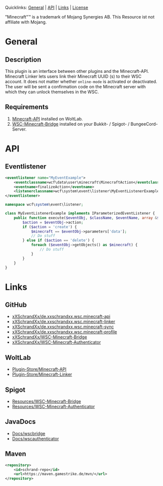 Quicklinks: [General](#general) | [API](#api) | [Links](#links) | [License](https://github.com/xXSchrandXx/de.xxschrarndxx.wsc.minecraft-linker/blob/main/LICENSE)

"Minecraft"™ is a trademark of Mojang Synergies AB. This Resource ist not affiliate with Mojang.

# General
## Description
This plugin is an interface between other plugins and the Minecraft-API.
Minecraft Linker lets users link their Minecraft UUID (s) to their WSC account.
It does not matter whether `online-mode` is activated or deactivated. The user will be sent a confirmation code on the Minecraft server with which they can unlock themselves in the WSC.
## Requirements
1. [Minecraft-API](#links) installed on WoltLab.
2. [WSC-Minecraft-Bridge](#links) installed on your Bukkit- / Spigot- / BungeeCord-Server.
# API
## Eventlistener
```XML
<eventlistener name="MyEventExample">
    <eventclassname>wcf\data\user\minecraft\MinecraftAction</eventclassname>
    <eventname>finalizeAction</eventname>
    <listenerclassname>wcf\system\event\listener\MyEventListenerExample</listenerclassname>
</eventlistener>
```
```PHP
namespace wcf\system\event\listener;

class MyEventListenerExample implements IParameterizedEventListener {
    public function execute($eventObj, $className, $eventName, array &$parameters) {
        $action = $eventObj->action;
        if ($action = 'create') {
            $minecraft == $eventObj->parameters['data'];
            // Do stuff
        } else if ($action == 'delete') {
            foreach ($eventObj->getObjects() as $minecraft) {
                // Do stuff
            }
        }
    }
}
```
# Links
## GitHub
* [xXSchrandXx/de.xxschrandxx.wsc.minecraft-api](https://github.com/xXSchrandXx/de.xxschrandxx.wsc.minecraft-api)
* [xXSchrandXx/de.xxschrandxx.wsc.minecraft-linker](https://github.com/xXSchrandXx/de.xxschrandxx.wsc.minecraft-linker)
* [xXSchrandXx/de.xxschrandxx.wsc.minecraft-sync](https://github.com/xXSchrandXx/de.xxschrandxx.wsc.minecraft-sync)
* [xXSchrandXx/de.xxschrandxx.wsc.minecraft-profile](https://github.com/xXSchrandXx/de.xxschrandxx.wsc.minecraft-profile)
* [xXSchrandXx/WSC-Minecraft-Bridge](https://github.com/xXSchrandXx/WSC-Minecraft-Bridge)
* [xXSchrandXx/WSC-Minecraft-Authenticator](https://github.com/xXSchrandXx/WSC-Minecraft-Authenticator)

## WoltLab
* [Plugin-Store/Minecraft-API](https://www.woltlab.com/pluginstore/file/7077-minecraft-api/)
* [Plugin-Store/Minecraft-Linker](https://www.woltlab.com/pluginstore/file/7093-minecraft-linker/)
## Spigot
* [Resources/WSC-Minecraft-Bridge](https://www.spigotmc.org/resources/wsc-minecraft-bridge.100716/)
* [Resources/WSC-Minecraft-Authenticator](https://www.spigotmc.org/resources/wsc-minecraft-authenticator.101169/)
## JavaDocs
* [Docs/wscbridge](https://maven.gamestrike.de/docs/wscbridge/)
* [Docs/wscauthenticator](https://maven.gamestrike.de/docs/wscauthenticator/)
## Maven
```XML
<repository>
	<id>schrand-repo</id>
	<url>https://maven.gamestrike.de/mvn/</url>
</repository>
```